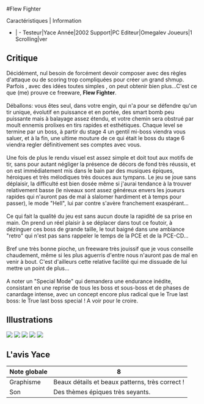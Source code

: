 #Flew Fighter

Caractéristiques | Information
- | -
Testeur|Yace
Année|2002
Support|PC
Editeur|Omegalev
Joueurs|1
Scrolling|ver

## Critique
Décidément, nul besoin de forcément devoir composer avec des règles d'attaque ou de scoring trop compliquées pour créer un grand shmup. Parfois , avec des idées toutes simples , on peut obtenir bien plus...C'est ce que (me) prouve ce freeware, <b>Flew Fighter</b>.<br/><br/>Déballons: vous êtes seul, dans votre engin, qui n'a pour se défendre qu'un tir unique, évolutif en puissance et en portée, des smart bomb peu puissante mais à balayage assez étendu, et votre chemin sera obstrué par moult ennemis prolixes en tirs rapides et esthétiques. Chaque level se termine par un boss, à partir du stage 4 un gentil mi-boss viendra vous saluer, et à la fin, une ultime mouture de ce qui était le boss du stage 6 viendra regler définitivement ses comptes avec vous.<br/><br/>Une fois de plus le rendu visuel est assez simple et doit tout aux motifs de tir, sans pour autant négliger la présence de décors de fond très réussis, et on est immédiatement mis dans le bain par des musiques épiques, héroiques et très mélodiques très douces aux tympans. Le jeu se joue sans déplaisir, la difficulté est bien dosée même si j'aurai tendance à la trouver relativement basse (le niveaux sont assez généreux envers les joueurs rapides qui n'auront pas de mal à slalomer hardiment et à temps pour passer), le mode "Hell", lui par contre s'avère franchement exaspérant...<br/><br/>Ce qui fait la qualité du jeu est sans aucun doute la rapidité de sa prise en main. On prend un réel plaisir à se déplacer dans tout ce foutoir, à dézinguer ces boss de grande taille, le tout baigné dans une ambiance "retro" qui n'est pas sans rappeler le temps de la PCE et de la PCE-CD...<br/><br/>Bref une très bonne pioche, un freeware très jouissif que je vous conseille chaudement, même si les plus aguerris d'entre nous n'auront pas de mal en venir à bout. C'est d'ailleurs cette relative facilité qui me dissuade de lui mettre un point de plus...<br/><br/>A noter un "Special Mode" qui demandera une endurance inédite, consistant en une reprise de tous les boss et sous-boss et de phases de canardage intense, avec un concept encore plus radical que le True last boss: le True last boss special ! A voir pour le croire.

## Illustrations
![](http://www.shmup.com/images/thumbs/img_fiche_1_1078.bmp)
![](http://www.shmup.com/images/thumbs/img_fiche_2_1078.bmp)
![](http://www.shmup.com/images/thumbs/img_fiche_3_1078.bmp)
![](http://www.shmup.com/images/thumbs/img_fiche_4_1078.bmp)
![](http://www.shmup.com/images/thumbs/)

## L'avis Yace
Note globale|8
-|-
Graphisme|Beaux détails et beaux patterns, très correct !
Son|Des thèmes épiques très seyants.
